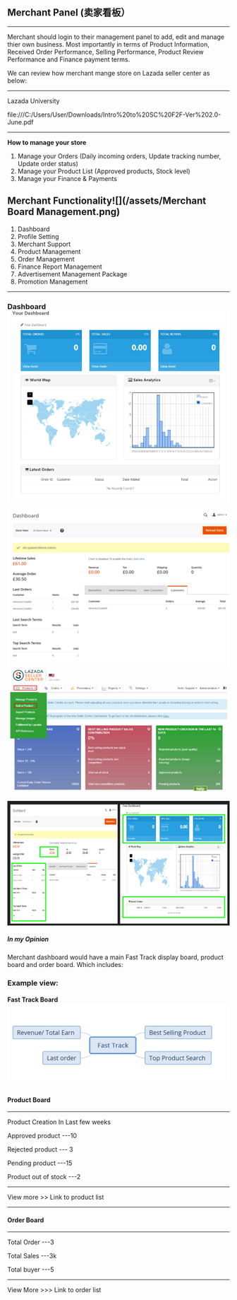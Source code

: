 ## Merchant Panel \(卖家看板）

---

Merchant should login to their management panel to add, edit and manage thier own business. Most importantly in terms of Product Information, Received Order Performance, Selling Performance, Product Review Performance and Finance payment terms.

We can review how merchant mange store on Lazada seller center as below:

---

Lazada University

file:///C:/Users/User/Downloads/Intro%20to%20SC%20F2F-Ver%202.0-June.pdf

---

**How to manage your store**

1. Manage your Orders \(Daily incoming orders, Update tracking number, Update order status\)
2. Manage your Product List \(Approved products, Stock level\)
3. Manage your Finance & Payments 

## **Merchant Functionality**![](/assets/Merchant Board Management.png)

1. Dashboard 
2. Profile Setting 
3. Merchant Support 
4. Product Management 
5. Order Management
6. Finance Report Management 
7. Advertisement Management Package 
8. Promotion Management 

---

### **Dashboard**![](/assets/Mdashboard.png)![](/assets/Dashboard2.png)![](/assets/MLazada.png)

#### ![](/assets/Mpanel1.png)

##### In my Opinion

Merchant dashboard would have a main Fast Track display board, product board and order board. Which includes:

### Example view:



#### Fast Track Board![](/assets/Fast_Track.png)

### 

#### Product Board

----------------------------------------------------------------------

Product Creation In Last few weeks

Approved product ---10

Rejected product --- 3

Pending product ---15

Product out of stock ---2

----------------------------------------------------------------------

View more &gt;&gt;    Link to product list 

---

#### Order Board

----------------------------------------------------------------------

Total Order ---3

Total Sales ---3k

Total buyer ---5

----------------------------------------------------------------------

View More &gt;&gt;&gt;   Link to order list 



